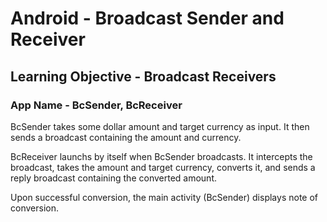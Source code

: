 # Android - Broadcast Sender and Receiver
## Learning Objective - Broadcast Receivers
### App Name - BcSender, BcReceiver

BcSender takes some dollar amount and target currency as input. It then sends a broadcast containing the amount and currency.

BcReceiver launchs by itself when BcSender broadcasts. It intercepts the broadcast, takes the amount and target currency, converts it, and sends a reply broadcast containing the converted amount.

Upon successful conversion, the main activity (BcSender) displays note of conversion.
